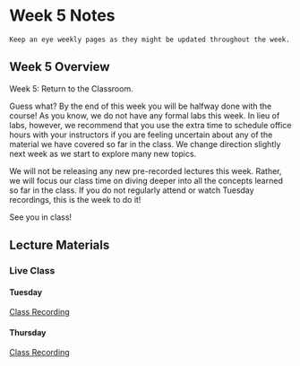 Week 5 Notes
============================

```{note}
Keep an eye weekly pages as they might be updated throughout the week.
```

## Week 5 Overview

Week 5: Return to the Classroom.

Guess what? By the end of this week you will be halfway done with the course! As you know, we do not have any formal labs this week. In lieu of labs, however, we recommend that you use the extra time to schedule office hours with your instructors if you are feeling uncertain about any of the material we have covered so far in the class. We change direction slightly next week as we start to explore many new topics.

We will not be releasing any new pre-recorded lectures this week. Rather, we will focus our class time on diving deeper into all the concepts learned so far in the class. If you do not regularly attend or watch Tuesday recordings, this is the week to do it!

See you in class!

## Lecture Materials

### Live Class

#### Tuesday

[Class Recording](https://uci.zoom.us/rec/share/yG-gCAGFETWUmfEsYFpuF3urVVfDVXG8rtkShUjQ84krr7JtHa-0kDVnB7U3rG1x.cl0ZuZ9NT0PGhUlL?startTime=1643747686000)

#### Thursday

[Class Recording](https://uci.zoom.us/rec/share/Sjz9oMyXJijaj76QPg-8aaCj4y2Wkcgl4bDeWkbS9iWP1L5n3w5r7YBcWvgMc3Pb.Ir092kMKIYT3dI4v?startTime=1643920500000)


